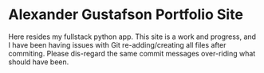 # Alexander Gustafson Portfolio Site

Here resides my fullstack python app. This site is a work and progress, and I have been having issues with Git re-adding/creating all files after commiting. Please dis-regard the same commit messages over-riding what should have been.